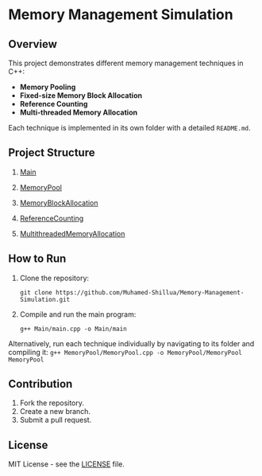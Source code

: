 # Memory Management Simulation

## Overview

This project demonstrates different memory management techniques in C++:
- **Memory Pooling**
- **Fixed-size Memory Block Allocation**
- **Reference Counting**
- **Multi-threaded Memory Allocation**

Each technique is implemented in its own folder with a detailed `README.md`.

## Project Structure

01. [Main](./01-Main/README.md)

02. [MemoryPool](./02-MemoryPool/README.md)

03. [MemoryBlockAllocation](./03-MemoryBlockAllocation/README.md)

04. [ReferenceCounting](./04-ReferenceCounting/README.md)
 
05. [MultithreadedMemoryAllocation](./05-MultithreadedMemoryAllocation/README.md)
  
## How to Run

1. Clone the repository:
   ```
   git clone https://github.com/Muhamed-Shillua/Memory-Management-Simulation.git
   ```
   
2. Compile and run the main program:
	```
	g++ Main/main.cpp -o Main/main
	```

Alternatively, run each technique individually by navigating to its folder and compiling it:
	```
	g++ MemoryPool/MemoryPool.cpp -o MemoryPool/MemoryPool
	MemoryPool
	```


## Contribution

1. Fork the repository.
2. Create a new branch.
3. Submit a pull request.

## License

MIT License - see the [LICENSE](LICENSE) file.
